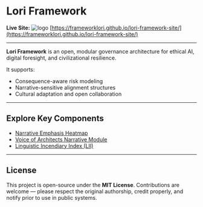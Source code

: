 # Lori Framework

**Live Site:**
![logo](https://i.imgur.com/FzdQZYn.png)
[https://frameworklori.github.io/lori-framework-site/](https://frameworklori.github.io/lori-framework-site/)

---

**Lori Framework** is an open, modular governance architecture for ethical AI, digital foresight, and civilizational resilience.

It supports:
- Consequence-aware risk modeling
- Narrative-sensitive alignment structures
- Cultural adaptation and open collaboration

---

## Explore Key Components

- [Narrative Emphasis Heatmap](./assets/images/narrative_heatmap.png)
- [Voice of Architects Narrative Module](./narratives/voice_of_architects.md)
- [Linguistic Incendiary Index (LII)](https://github.com/frameworklori/LII-Framework)

---

## License

This project is open-source under the **MIT License**.
Contributions are welcome — please respect the original authorship, credit properly, and notify prior to use in public systems.


